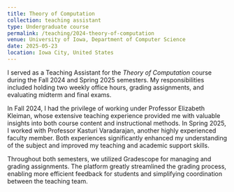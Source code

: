 ```yaml
---
title: Theory of Computation
collection: teaching assistant
type: Undergraduate course
permalink: /teaching/2024-theory-of-computation
venue: University of Iowa, Department of Computer Science
date: 2025-05-23
location: Iowa City, United States
---
```

I served as a Teaching Assistant for the _Theory of Computation_ course during the Fall 2024 and Spring 2025 semesters. My responsibilities included holding two weekly office hours, grading assignments, and evaluating midterm and final exams.

In Fall 2024, I had the privilege of working under Professor Elizabeth Kleiman, whose extensive teaching experience provided me with valuable insights into both course content and instructional methods. In Spring 2025, I worked with Professor Kasturi Varadarajan, another highly experienced faculty member. Both experiences significantly enhanced my understanding of the subject and improved my teaching and academic support skills.

Throughout both semesters, we utilized Gradescope for managing and grading assignments. The platform greatly streamlined the grading process, enabling more efficient feedback for students and simplifying coordination between the teaching team.